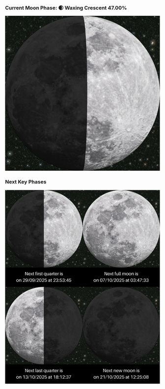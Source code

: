 ### Current Moon Phase: 🌒 Waxing Crescent 47.00%
![Moon Phase](moonphase.png)
### Next Key Phases
![Gallery](gallery.png)